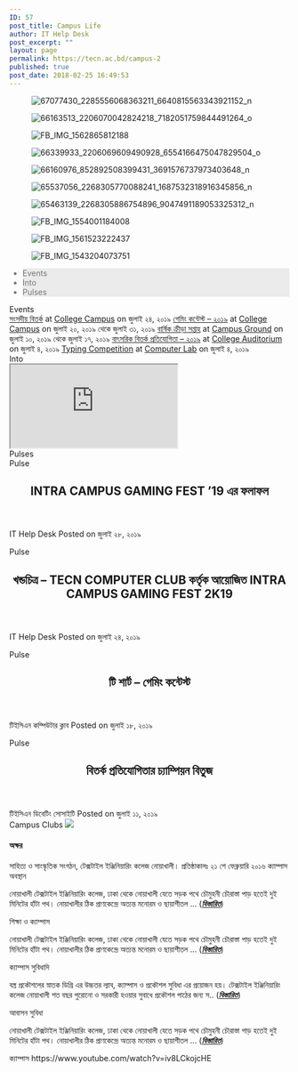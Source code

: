 ```yaml
---
ID: 57
post_title: Campus Life
author: IT Help Desk
post_excerpt: ""
layout: page
permalink: https://tecn.ac.bd/campus-2
published: true
post_date: 2018-02-25 16:49:53
---
```

<figure><img src="https://res.cloudinary.com/tecn/image/upload/c_crop,h_581,w_960,x_0,y_69/h_230,w_380/v1563957803/67077430_2285556068363211_6640815563343921152_n_zq8dzz.jpg" alt="67077430_2285556068363211_6640815563343921152_n"></figure>
<figure><img src="https://res.cloudinary.com/tecn/image/upload/c_crop,h_1240,w_2048,x_0,y_62/h_230,w_380/v1562730161/66163513_2206070042824218_7182051759844491264_o_asfgje.jpg" alt="66163513_2206070042824218_7182051759844491264_o"></figure>
<figure><img src="https://res.cloudinary.com/tecn/image/upload/c_crop,h_581,w_960,x_0,y_69/h_230,w_380/v1562865954/FB_IMG_1562865812188_viuawo.jpg" alt="FB_IMG_1562865812188"></figure>
<figure><img src="https://res.cloudinary.com/tecn/image/upload/c_crop,h_1240,w_2048,x_0,y_62/h_230,w_380/v1562730159/66339933_2206069609490928_6554166475047829504_o_mzx1sq.jpg" alt="66339933_2206069609490928_6554166475047829504_o"></figure>
<figure><img src="https://res.cloudinary.com/tecn/image/upload/c_crop,h_581,w_960,x_0,y_69/h_230,w_380/v1561991687/66160976_852892508399431_3691576737973403648_n_c0ians.jpg" alt="66160976_852892508399431_3691576737973403648_n"></figure>
<figure><img src="https://res.cloudinary.com/tecn/image/upload/c_crop,h_581,w_960,x_0,y_69/h_230,w_380/v1561691885/65537056_2268305770088241_1687532318916345856_n_xmyojb.jpg" alt="65537056_2268305770088241_1687532318916345856_n"></figure>
<figure><img src="https://res.cloudinary.com/tecn/image/upload/c_crop,h_581,w_960,x_0,y_69/h_230,w_380/v1561691886/65463139_2268305886754896_9047491189053325312_n_tb6t7a.jpg" alt="65463139_2268305886754896_9047491189053325312_n"></figure>
<figure><img src="https://res.cloudinary.com/tecn/image/upload/c_crop,h_654,w_1080,x_0,y_33/h_230,w_380/v1561528261/FB_IMG_1554001184008_knlizw.jpg" alt="FB_IMG_1554001184008"></figure>
<figure><img src="https://res.cloudinary.com/tecn/image/upload/c_crop,h_775,w_1280,x_0,y_92/h_230,w_380/v1561528257/FB_IMG_1561523222437_n5h8vz.jpg" alt="FB_IMG_1561523222437"></figure>
<figure><img src="https://res.cloudinary.com/tecn/image/upload/c_crop,h_600,w_991,x_57,y_0/h_230,w_380/v1561480602/FB_IMG_1543204073751_yjvsqk.jpg" alt="FB_IMG_1543204073751"></figure>
<section>
<nav>
<ul style="color: #61ce70;">
 	<li style="background: #EBEBEB; color: #74777b;" data-id="7f16961"><a style="color: #74777b;" data-href="#section-7f16961">Events</a></li>
 	<li style="background: #EBEBEB; color: #74777b;" data-id="4e2fdfa"><a style="color: #74777b;" data-href="#section-4e2fdfa">Into</a></li>
 	<li style="background: #EBEBEB; color: #74777b;" data-id="1daa46a"><a style="color: #74777b;" data-href="#section-1daa46a">Pulses</a></li>
</ul>
</nav>Events

<section id="section-7f16961" data-animation=""><a href="https://tecn.ac.bd/bn/events/16487">সংসদীয় বিতর্ক</a> at <a href="https://sites.tecn.ac.bd/locations/183" target="_blank" rel="noopener noreferrer">College Campus</a> on জুলাই ২৪, ২০১৯
<a href="https://tecn.ac.bd/bn/events/16312">গেমিং কন্টেস্ট – ২০১৯</a> at <a href="https://sites.tecn.ac.bd/locations/183" target="_blank" rel="noopener noreferrer">College Campus</a> on জুলাই ২০, ২০১৯ থেকে জুলাই ৩১, ২০১৯
<a href="https://tecn.ac.bd/bn/events/16135">বার্ষিক ক্রীড়া সপ্তাহ</a> at <a href="https://sites.tecn.ac.bd/locations/313" target="_blank" rel="noopener noreferrer">Campus Ground</a> on জুলাই ১০, ২০১৯ থেকে জুলাই ১৭, ২০১৯
<a href="https://tecn.ac.bd/bn/events/15973">বাৎসরিক বিতর্ক প্রতিযোগিতা – ২০১৯</a> at <a href="https://sites.tecn.ac.bd/locations/182" target="_blank" rel="noopener noreferrer">College Auditorium</a> on জুলাই ৪, ২০১৯
<a href="https://tecn.ac.bd/bn/events/16102">Typing Competition</a> at <a href="https://sites.tecn.ac.bd/locations/315" target="_blank" rel="noopener noreferrer">Computer Lab</a> on জুলাই ৪, ২০১৯</section>Into

<section id="section-4e2fdfa" data-animation="">
<style></style>
<section data-id="0ff3f05" data-element_type="section"><iframe src="https://www.youtube.com/embed/iv8LCkojcHE?feature=oembed&amp;playlist=iv8LCkojcHE&amp;wmode=opaque&amp;loop=1&amp;controls=1&amp;mute=0&amp;rel=0&amp;modestbranding=1" allowfullscreen="allowfullscreen"></iframe></section>
</section>Pulses

<section id="section-1daa46a" data-animation="">
<style>.elementor-17316 .elementor-element.elementor-element-ef94975 .pp-tiled-posts-meta > span:not(:last-child):after{content:"-";}.elementor-17316 .elementor-element.elementor-element-ef94975 .pp-tiled-post{height:535px;margin-bottom:5px;}.elementor-17316 .elementor-element.elementor-element-ef94975 .pp-tiled-post-medium, .elementor-17316 .elementor-element.elementor-element-ef94975 .pp-tiled-post-small, .elementor-17316 .elementor-element.elementor-element-ef94975 .pp-tiled-post-xs, .elementor-17316 .elementor-element.elementor-element-ef94975 .pp-tiled-post-large{height:calc( (535px - 5px)/2 );}.elementor-17316 .elementor-element.elementor-element-ef94975 .pp-tiled-posts{margin-left:-5px;}.elementor-17316 .elementor-element.elementor-element-ef94975 .pp-tiled-post, .elementor-17316 .elementor-element.elementor-element-ef94975 .pp-tiled-posts-layout-6 .pp-tiles-posts-left .pp-tiled-post, .elementor-17316 .elementor-element.elementor-element-ef94975 .pp-tiled-posts-layout-6 .pp-tiles-posts-right .pp-tiled-post{margin-left:5px;width:calc( 100% - 5px );}.elementor-17316 .elementor-element.elementor-element-ef94975 .pp-tiled-post-medium{width:calc( 50% - 5px );}.elementor-17316 .elementor-element.elementor-element-ef94975 .pp-tiled-post-small{width:calc( 33.333% - 5px );}.elementor-17316 .elementor-element.elementor-element-ef94975 .pp-tiled-post-xs{width:calc( 25% - 5px );}.elementor-17316 .elementor-element.elementor-element-ef94975 .pp-post-categories{color:#fff;}.elementor-17316 .elementor-element.elementor-element-ef94975 .pp-tiled-posts-meta{color:#fff;}.elementor-17316 .elementor-element.elementor-element-ef94975 .pp-tiled-post-excerpt{color:#fff;}</style>
<section data-id="e2136a6" data-element_type="section">Pulse
<!--.pp-post-categories-->

<header>
<h2>INTRA CAMPUS GAMING FEST ’19 এর ফলাফল</h2>
</header>IT Help Desk
Posted on <time datetime="২০১৯-০৭-২৮T১৮:১৬:৫৩+০৬:০০">জুলাই ২৮, ২০১৯</time>
<!--.post-inner-->

Pulse
<!--.pp-post-categories-->

<header>
<h2>খন্ডচিত্র – TECN COMPUTER CLUB কর্তৃক আয়োজিত INTRA CAMPUS GAMING FEST 2K19</h2>
</header>IT Help Desk
Posted on <time datetime="২০১৯-০৭-২৪T১৪:৪৪:৫৮+০৬:০০">জুলাই ২৪, ২০১৯</time>
<!--.post-inner-->

Pulse
<!--.pp-post-categories-->

<header>
<h2>টি শার্ট – গেমিং কন্টেস্ট</h2>
</header>টিইসিএন কম্পিউটার ক্লাব
Posted on <time datetime="২০১৯-০৭-১৮T১১:০৩:৫৯+০৬:০০">জুলাই ১৮, ২০১৯</time>
<!--.post-inner-->

Pulse
<!--.pp-post-categories-->

<header>
<h2>বিতর্ক প্রতিযোগিতার চ্যাম্পিয়ন বিতুজ</h2>
</header>টিইসিএন ডিবেটিং সোসাইটি
Posted on <time datetime="২০১৯-০৭-১১T২৩:৩০:৩৮+০৬:০০">জুলাই ১১, ২০১৯</time>
<!--.post-inner-->
<!--.pp-tiled-posts-->

</section>
</section><!-- /et-content-wrap -->
<!-- /et-tabs -->

</section><a role="button">
Campus Clubs
</a>
<img src="https://fs2.tecn.ac.bd/elementor/assets/images/placeholder.png">
<h4>অক্ষর</h4>
সাহিত্য ও সাংস্কৃতিক সংগঠন, টেক্সটাইল ইঞ্জিনিয়ারিং কলেজ নোয়াখালী। প্রতিষ্ঠাকালঃ ২১ শে ফেব্রুয়ারি ২০১৬
<!-- .pp-info-box-content -->
<!-- Add Arrows -->
<a role="button">
ক্যাম্পাস অবস্থান
</a>

নোয়াখালী টেক্সটাইল ইঞ্জিনিয়ারিং কলেজ, ঢাকা থেকে নোয়াখালী যেতে সড়ক পথে চৌমুহনী চৌরাস্তা পাড় হতেই দুই মিনিটের হাঁটা পথ। নোয়াখালীর ঠিক প্রাণকেন্দ্রে অত্যন্ত মনোরম ও ছায়াশীতল ... (<em><strong><a href="https://tecn.ac.bd/bn/about/campus">বিস্তারিত</a></strong></em>)

<a role="button">
শিক্ষা ও ক্যাম্পাস
</a>

নোয়াখালী টেক্সটাইল ইঞ্জিনিয়ারিং কলেজ, ঢাকা থেকে নোয়াখালী যেতে সড়ক পথে চৌমুহনী চৌরাস্তা পাড় হতেই দুই মিনিটের হাঁটা পথ। নোয়াখালীর ঠিক প্রাণকেন্দ্রে অত্যন্ত মনোরম ও ছায়াশীতল ... (<em><strong><a href="https://tecn.ac.bd/bn/about/campus">বিস্তারিত</a></strong></em>)

<a role="button">
ক্যাম্পাস সুবিধাদি
</a>

বস্ত্র প্রকৌশলের স্নাতক ডিগ্রি এর উচ্চতর ল্যাব, ক্যাম্পাস ও প্রকৌশল সুবিধা এর প্রয়োজন হয়। টেক্সটাইল ইঞ্জিনিয়ারিং&nbsp; কলেজ নোয়াখালী শত বছর পুরোনো ও সরকারী হওয়ার সুবাধে প্রকৌশল পাঠের জন্য স.. (<em><strong><a href="https://tecn.ac.bd/bn/about/facilities">বিস্তারিত</a></strong></em>)

<a role="button">
আবাসন সুবিধা
</a>

নোয়াখালী টেক্সটাইল ইঞ্জিনিয়ারিং কলেজ, ঢাকা থেকে নোয়াখালী যেতে সড়ক পথে চৌমুহনী চৌরাস্তা পাড় হতেই দুই মিনিটের হাঁটা পথ। নোয়াখালীর ঠিক প্রাণকেন্দ্রে অত্যন্ত মনোরম ও ছায়াশীতল ... (<em><strong><a href="https://tecn.ac.bd/bn/about/campus">বিস্তারিত</a></strong></em>)

<a role="button">
ক্যাম্পাস
</a>
https://www.youtube.com/watch?v=iv8LCkojcHE